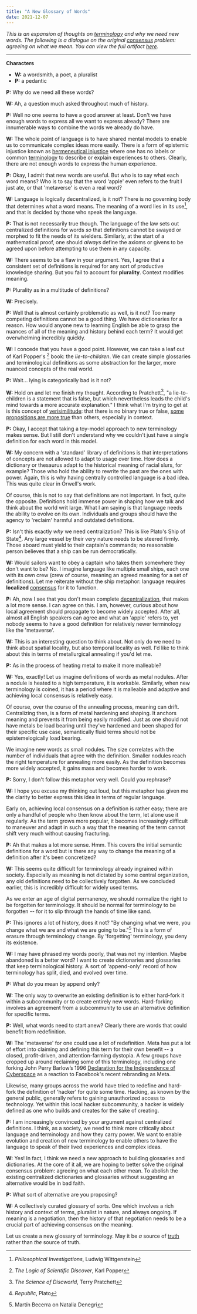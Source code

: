 ```yaml
---
title: "A New Glossary of Words"
date: 2021-12-07
---
```


*This is an expansion of thoughts on [terminology](thoughts/terminology.md) and why we need new words. The following is a dialogue on the original [consensus](thoughts/consensus.md) problem: agreeing on what we mean. You can view the full artifact [here](https://play.jzhao.xyz/new-words).*

---

**Characters**
- **W:** a wordsmith, a poet, a pluralist 
- **P:** a pedantic

**P:** Why do we need all these words? 

**W:** Ah, a question much asked throughout much of history.

**P:** Well no one seems to have a good answer at least. Don't we have enough words to express all we want to express already? There are innumerable ways to combine the words we already do have.

**W:** The whole point of language is to have shared mental models to enable us to communicate complex ideas more easily. There is a form of epistemic injustice known as [hermeneutical injustice](thoughts/hermeneutical%20injustice.md) where one has no labels or common [terminology](thoughts/terminology.md) to describe or explain experiences to others. Clearly, there are not enough words to express the human experience.

**P:** Okay, I admit that new words are useful. But who is to say what each word means? Who is to say that the word 'apple' even refers to the fruit I just ate, or that 'metaverse' is even a real word?

**W:** Language is logically decentralized, is it not? There is no governing body that determines what a word means. The meaning of a word lies in its use[^1], and that is decided by those who speak the language.

**P:** That is not necessarily true though. The language of the law sets out centralized definitions for words *so* that definitions cannot be swayed or morphed to fit the needs of its wielders. Similarly, at the start of a mathematical proof, one should *always* define the axioms or givens to be agreed upon before attempting to use them in any capacity.

**W:** There seems to be a flaw in your argument. Yes, I agree that a consistent set of definitions is required for any sort of productive knowledge sharing. But you fail to account for **plurality**. Context modifies meaning.

**P:** Plurality as in a multitude of definitions?

**W:** Precisely.

**P:** Well that is almost certainly problematic as well, is it not? Too many competing definitions cannot be a good thing. We have dictionaries for a reason. How would anyone new to learning English be able to grasp the nuances of all of the meaning and history behind each term? It would get overwhelming incredibly quickly.

**W:** I concede that you have a good point. However, we can take a leaf out of Karl Popper's [^3] book: the *lie-to-children*. We can create simple glossaries and terminological definitions as some abstraction for the larger, more nuanced concepts of the real world.

**P:** Wait... lying is categorically bad is it not?

**W:** Hold on and let me finish my thought. According to Pratchett[^2], "a lie-to-children is a statement that is false, but which nevertheless leads the child's mind towards a more accurate explanation." I think what I'm trying to get at is this concept of [verisimilitude](https://en.wikipedia.org/wiki/Verisimilitude): that there is no binary true or false, [some propositions are more true](thoughts/truth.md) than others, especially in context.

**P:** Okay, I accept that taking a toy-model approach to new terminology makes sense. But I still don't understand why we couldn't just have a single definition for each word in this model.

**W:** My concern with a 'standard' library of definitions is that interpretations of concepts are not allowed to adapt to usage over time. How does a dictionary or thesaurus adapt to the historical meaning of racial slurs, for example? Those who hold the ability to rewrite the past are the ones with power. Again, this is why having centrally controlled language is a bad idea. This was quite clear in Orwell's work.

Of course, this is not to say that definitions are not important. In fact, quite the opposite. Definitions hold immense power in shaping how we talk and think about the world writ large. What I am saying is that language needs the ability to evolve on its own. Individuals and groups should have the agency to 'reclaim' harmful and outdated definitions.

**P:** Isn't this exactly *why* we need centralization? This is like Plato's Ship of State[^4]. Any large vessel by their very nature needs to be steered firmly. Those aboard must yield to their captain's commands; no reasonable person believes that a ship can be run democratically.

**W:** Would sailors want to obey a captain who takes them somewhere they don't want to be? No. I imagine language like multiple small ships, each one with its own crew (crew of course, meaning an agreed meaning for a set of definitions). Let me reiterate without the ship metaphor: language requires **localized** [consensus](thoughts/consensus.md) for it to function.

**P:** Ah, now I see that you don't mean complete [decentralization](thoughts/decentralization.md), that makes a lot more sense. I can agree on this. I am, however, curious about how local agreement should propagate to become widely accepted. After all, almost all English speakers can agree and what an 'apple' refers to, yet nobody seems to have a good definition for relatively newer terminology like the 'metaverse'.

**W:** This is an interesting question to think about. Not only do we need to think about spatial locality, but also temporal locality as well. I'd like to think about this in terms of metallurgical annealing if you'd let me.

**P:** As in the process of heating metal to make it more malleable?

**W:** Yes, exactly! Let us imagine definitions of words as metal nodules. After a nodule is heated to a high temperature, it is workable. Similarly, when new terminology is coined, it has a period where it is malleable and adaptive and achieving local consensus is relatively easy.

Of course, over the course of the annealing process, meaning can drift. Centralizing then, is a form of metal hardening and shaping. It anchors meaning and prevents it from being easily modified. Just as one should not have metals be load bearing until they've hardened and been shaped for their specific use case, semantically fluid terms should not be epistemelogically load bearing.

We imagine new words as small nodules. The size correlates with the number of individuals that agree with the definition. Smaller nodules reach the right temperature for annealing more easily. As the definition becomes more widely accepted, it gains mass and becomes harder to work.

**P:** Sorry, I don't follow this metaphor very well. Could you rephrase?

**W:** I hope you excuse my thinking out loud, but this metaphor has given me the clarity to better express this idea in terms of regular language.

Early on, achieving local consensus on a definition is rather easy; there are only a handful of people who then know about the term, let alone use it regularly. As the term grows more popular, it becomes increasingly difficult to maneuver and adapt in such a way that the meaning of the term cannot shift very much without causing fracturing.

**P:** Ah that makes a lot more sense. Hmm. This covers the initial semantic definitions for a word but is there any way to change the meaning of a definition after it's been concretized?

**W:** This seems quite difficult for terminology already ingrained within society. Especially as meaning is not dictated by some central organization, any old definitions
need to be collectively forgotten. As we concluded earlier, this is incredibly difficult for widely used terms.

As we enter an age of digital permanency, we should normalize the right to be forgotten for terminology. It should be normal for terminology to be forgotten -- for it to slip through the hands of time like sand.

**P:** This ignores a lot of history, does it not? "By changing what we were, you change what we are and what we are going to be."[^5] This is a form of erasure through terminology change. By 'forgetting' terminology, you deny its existence.

**W:** I may have phrased my words poorly, that was not my intention. Maybe abandoned is a better word? I want to create dictionaries and glossaries that keep terminological history. A sort of 'append-only' record of how terminology has split, died, and evolved over time.

**P:** What do you mean by append only?

**W:** The only way to overwrite an existing definition is to either hard-fork it within a subcommunity or to create entirely new words. Hard-forking involves an agreement from a subcommunity to use an alternative definition for specific terms.

**P:** Well, what words need to start anew? Clearly there are words that could benefit from redefinition.

**W:** The 'metaverse' for one could use a lot of redefinition. Meta has put a lot of effort into claiming and defining this term for their own benefit -- a closed, profit-driven, and attention-farming dystopia. A few groups have cropped up around reclaiming some of this terminology, including one forking John Perry Barlow’s 1996 [Declaration for the Independence of Cyberspace](https://www.eff.org/cyberspace-independence) as a reaction to Facebook's recent rebranding as Meta.

Likewise, many groups across the world have tried to redefine and hard-fork the definition of 'hacker' for quite some time. Hacking, as known by the general public, generally refers to gaining unauthorized access to technology. Yet within this local hacker subcommunity, a hacker is widely defined as one who builds and creates for the sake of creating.

**P:** I am increasingly convinced by your argument against centralized definitions. I think, as a society, we need to think more critically about language and terminology and how they carry power. We want to enable evolution and creation of new terminology to enable others to have the language to speak of their lived experiences and complex ideas.

**W:** Yes! In fact, I think we need a new approach to building glossaries and dictionaries. At the core of it all, we are hoping to better solve the original consensus problem: agreeing on what each other mean. To abolish the existing centralized dictionaries and glossaries without suggesting an alternative would be in bad faith.

**P:** What sort of alternative are you proposing?

**W:** A collectively curated glossary of sorts. One which involves a rich history and context of terms, pluralist in nature, and always ongoing. If meaning is a negotiation, then the history of that negotiation needs to be a crucial part of achieving consensus on the meaning.

Let us create a new glossary of terminology. May it be *a* source of [truth](thoughts/truth.md) rather than *the* source of truth.

[^1]: *Philosophical Investigations*, Ludwig Wittgenstein
[^2]: *The Science of Discworld*, Terry Pratchett
[^3]: *The Logic of Scientific Discover*, Karl Popper
[^4]: *Republic*, Plato
[^5]: Martín Becerra on Natalia Denegri